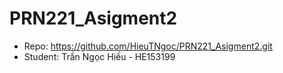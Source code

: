 # PRN221_Asigment2
- Repo: https://github.com/HieuTNgoc/PRN221_Asigment2.git
- Student: Trần Ngọc Hiếu - HE153199

